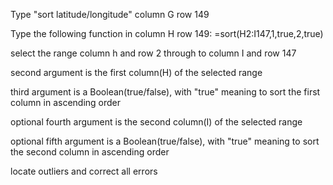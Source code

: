 

Type "sort latitude/longitude" column G row 149

Type the following function in column H row 149:
=sort(H2:I147,1,true,2,true)

select the range column h and row 2 through to column I and row 147

second argument is the first column(H) of the selected range

third argument is a Boolean(true/false), with "true" meaning to sort the first column in ascending order

optional fourth argument is the second column(I) of the selected range

optional fifth argument is a Boolean(true/false), with "true" meaning to sort the second column in ascending order

locate outliers and correct all errors


